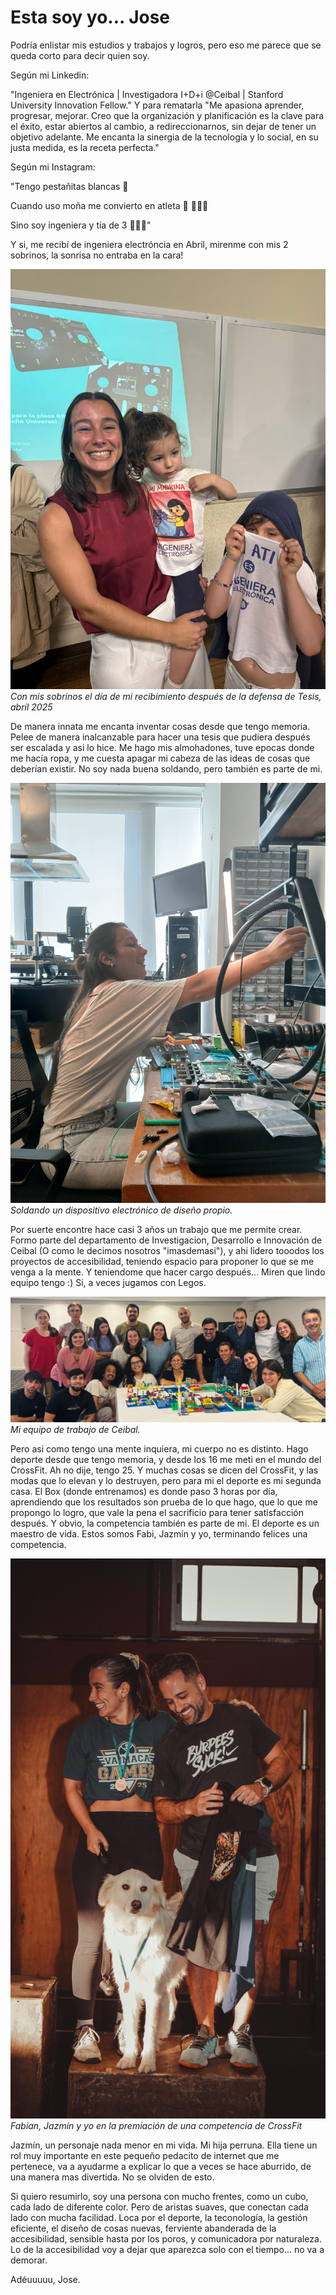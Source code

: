 # Esta soy yo... Jose

Podría enlistar mis estudios y trabajos y logros, pero eso me parece que se queda corto para decir quien soy.

Según mi Linkedin:

"Ingeniera en Electrónica | Investigadora I+D+i @Ceibal | Stanford University Innovation Fellow." Y para rematarla "Me apasiona aprender, progresar, mejorar. Creo que la organización y planificación es la clave para el éxito, estar abiertos al cambio, a redireccionarnos, sin dejar de tener un objetivo adelante. Me encanta la sinergia de la tecnología y lo social, en su justa medida, es la receta perfecta."

Según mi Instagram:

"Tengo pestañitas blancas 🤍

Cuando uso moña me convierto en atleta 🎀 🏋🏽‍♀️

Sino soy ingeniera y tía de 3 🩷🩵💜"

Y si, me recibí de ingeniera electróncia en Abril, mirenme con mis 2 sobrinos, la sonrisa no entraba en la cara!

![](../images/recibimiento.jpeg)
*Con mis sobrinos el día de mi recibimiento después de la defensa de Tesis, abril 2025*

De manera innata me encanta inventar cosas desde que tengo memoria. Pelee de manera inalcanzable para hacer una tesis que pudiera después ser escalada y asi lo hice. Me hago mis almohadones, tuve epocas donde me hacía ropa, y me cuesta apagar mi cabeza de las ideas de cosas que deberían existir. No soy nada buena soldando, pero también es parte de mi.

![](../images/soldando.jpeg)
*Soldando un dispositivo electrónico de diseño propio.*

Por suerte encontre hace casi 3 años un trabajo que me permite crear. Formo parte del departamento de Investigacion, Desarrollo e Innovación de Ceibal (O como le decimos nosotros "imasdemasi"), y ahi lidero tooodos los proyectos de accesibilidad, teniendo espacio para proponer lo que se me venga a la mente. Y teniendome que hacer cargo después... Miren que lindo equipo tengo :) Si, a veces jugamos con Legos.

![](../images/idi.jpeg)
*Mi equipo de trabajo de Ceibal.*

Pero asi como tengo una mente inquiera, mi cuerpo no es distinto. Hago deporte desde que tengo memoria, y desde los 16 me meti en el mundo del CrossFit. Ah no dije, tengo 25. Y muchas cosas se dicen del CrossFit, y las modas que lo elevan y lo destruyen, pero para mi el deporte es mi segunda casa. El Box (donde entrenamos) es donde paso 3 horas por día, aprendiendo que los resultados son prueba de lo que hago, que lo que me propongo lo logro, que vale la pena el sacrificio para tener satisfacción después. Y obvio, la competencia también es parte de mi. El deporte es un maestro de vida. Estos somos Fabi, Jazmín y yo, terminando felices una competencia.

![](../images/vaimaca.jpeg)
*Fabian, Jazmín y yo en la premiación de una competencia de CrossFit*

Jazmín, un personaje nada menor en mi vida. Mi hija perruna. Ella tiene un rol muy importante en este pequeño pedacito de internet que me pertenece, va a ayudarme a explicar lo que a veces se hace aburrido, de una manera mas divertida. No se olviden de esto.


Si quiero resumirlo, soy una persona con mucho frentes, como un cubo, cada lado de diferente color. Pero de aristas suaves, que conectan cada lado con mucha facilidad. Loca por el deporte, la teconología, la gestión eficiente, el diseño de cosas nuevas, ferviente abanderada de la accesibilidad, sensible hasta por los poros, y comunicadora por naturaleza. Lo de la accesibilidad voy a dejar que aparezca solo con el tiempo... no va a demorar.

Adéuuuuu,
Jose.


